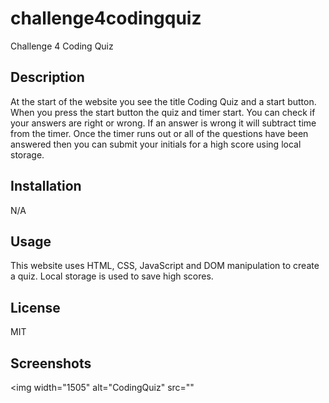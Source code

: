 # challenge4codingquiz
Challenge 4 Coding Quiz

## Description
At the start of the website you see the title Coding Quiz and a start button. When you press the start button the quiz and timer start. You can check if your answers are right or wrong. If an answer is wrong it will subtract time from the timer. Once the timer runs out or all of the questions have been answered then you can submit your initials for a high score using local storage.

## Installation
N/A

## Usage
This website uses HTML, CSS, JavaScript and DOM manipulation to create a quiz. Local storage is used to save high scores.

## License
MIT

## Screenshots
<img width="1505" alt="CodingQuiz" src=""